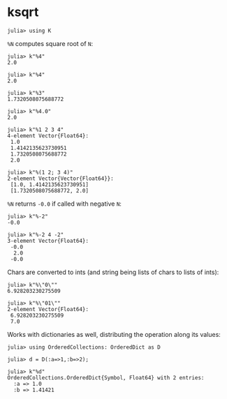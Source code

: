 # ksqrt

    julia> using K

`%N` computes square root of `N`:

    julia> k"%4"
    2.0

    julia> k"%4"
    2.0

    julia> k"%3"
    1.7320508075688772

    julia> k"%4.0"
    2.0

    julia> k"%1 2 3 4"
    4-element Vector{Float64}:
     1.0
     1.4142135623730951
     1.7320508075688772
     2.0

    julia> k"%(1 2; 3 4)"
    2-element Vector{Vector{Float64}}:
     [1.0, 1.4142135623730951]
     [1.7320508075688772, 2.0]

`%N` returns `-0.0` if called with negative `N`:

    julia> k"%-2"
    -0.0

    julia> k"%-2 4 -2"
    3-element Vector{Float64}:
     -0.0
      2.0
     -0.0

Chars are converted to ints (and string being lists of chars to lists of ints):

    julia> k"%\"0\""
    6.928203230275509
    
    julia> k"%\"01\""
    2-element Vector{Float64}:
     6.928203230275509
     7.0

Works with dictionaries as well, distributing the operation along its values:

    julia> using OrderedCollections: OrderedDict as D

    julia> d = D(:a=>1,:b=>2);

    julia> k"%d"
    OrderedCollections.OrderedDict{Symbol, Float64} with 2 entries:
      :a => 1.0
      :b => 1.41421
